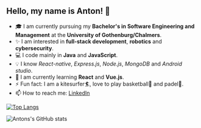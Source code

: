 
## Hello, my name is Anton! 👋



 -  🎓 I am currently pursuing my **Bachelor's in Software Engineering and Management** at the **University of Gothenburg/Chalmers**.
 -  ✨ I am interested in **full-stack development**, **robotics** and **cybersecurity**.
 -  :computer: I code mainly in **Java** and **JavaScript**.
 -  :bulb:  I know *React-native*, *Express.js*, *Node.js*, *MongoDB* and *Android studio*.
 -  🌱 I am currently learning **React** and **Vue.js**. 
 -  ⚡ Fun fact: I am a kitesurfer:surfer:, love to play basketball:basketball: and padel:tennis:. 
 -  📫 How to reach me: [LinkedIn](https://www.linkedin.com/in/anton-golubenko-957a03212/)




[![Top Langs](https://github-readme-stats.vercel.app/api/top-langs/?username=d0nate110&layout=compact)](https://github.com/github-readme-stats)
  
  
  ![Antons's GitHub stats](https://github-readme-stats.vercel.app/api?username=d0nate110&show_icons=true&theme=default)



<!--
**d0nate110/d0nate110** is a ✨ _special_ ✨ repository because its `README.md` (this file) appears on your GitHub profile.

Here are some ideas to get you started:

- 🔭 I’m currently working on ...
- 🌱 I’m currently learning ...
- 👯 I’m looking to collaborate on ...
- 🤔 I’m looking for help with ...
- 💬 Ask me about ...
- 📫 How to reach me: ...
- 😄 Pronouns: ...
- ⚡ Fun fact: ...
-->
